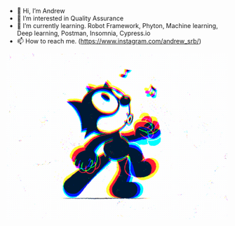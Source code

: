 - 👋 Hi, I’m Andrew
- 👀 I’m interested in Quality Assurance
- 🌱 I’m currently learning. Robot Framework, Phyton, Machine learning, Deep learning, Postman, Insomnia, Cypress.io
- 📫 How to reach me. (https://www.instagram.com/andrew_srb/)


<div style="height:30px">

![](https://github.com/AndrewSRibeiro01/AndrewSRibeiro01/blob/main/Gato.gif)

</div>


<!---
AndrewSRibeiro01/AndrewSRibeiro01 is a ✨ special ✨ repository because its `README.md` (this file) appears on your GitHub profile.
You can click the Preview link to take a look at your changes.
--->
